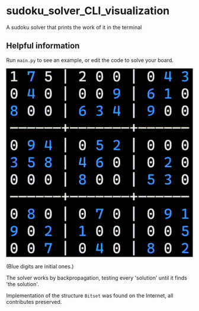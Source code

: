 # sudoku_solver_CLI_visualization
 A sudoku solver that prints the work of it in the terminal

## Helpful information
 Run ```main.py``` to see an example, or edit the code to solve your board.
 
 ![gif](gif.gif)

 (Blue digits are initial ones.)
 
 The solver works by backpropagation, testing every 'solution' until it finds 'the solution'.
 
 Implementation of the structure ```Bitset``` was found on the Internet, all contributes preserved.